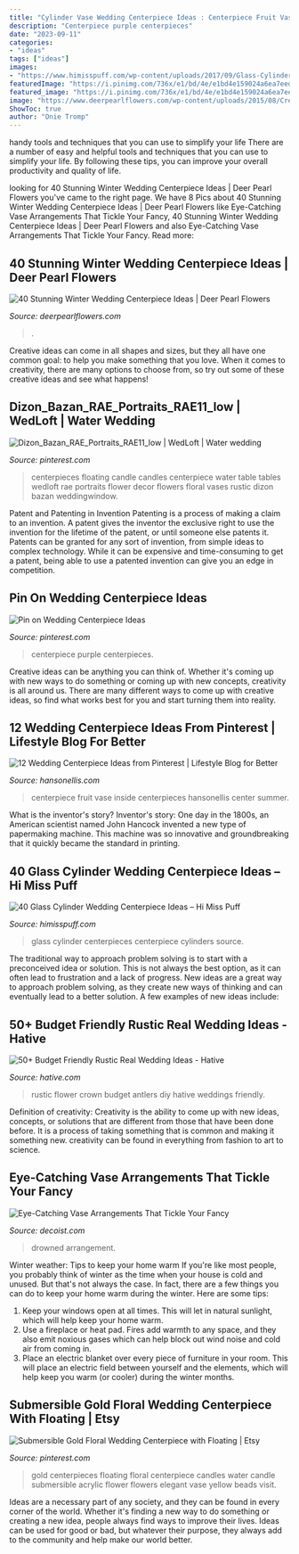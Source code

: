 ```yaml
---
title: "Cylinder Vase Wedding Centerpiece Ideas : Centerpiece Fruit Vase Inside Centerpieces Hansonellis Center Summer"
description: "Centerpiece purple centerpieces"
date: "2023-09-11"
categories:
- "ideas"
tags: ["ideas"]
images:
- "https://www.himisspuff.com/wp-content/uploads/2017/09/Glass-Cylinders-Wedding-Centerpieces-18.jpg"
featuredImage: "https://i.pinimg.com/736x/e1/bd/4e/e1bd4e159024a6ea7eed2d98ecc8c0e9.jpg"
featured_image: "https://i.pinimg.com/736x/e1/bd/4e/e1bd4e159024a6ea7eed2d98ecc8c0e9.jpg"
image: "https://www.deerpearlflowers.com/wp-content/uploads/2015/08/Creative-Winter-Wedding-Ideas.jpg"
ShowToc: true
author: "Onie Tromp"
---
```



handy tools and techniques that you can use to simplify your life
There are a number of easy and helpful tools and techniques that you can use to simplify your life. By following these tips, you can improve your overall productivity and quality of life.

	

		
looking for 40 Stunning Winter Wedding Centerpiece Ideas | Deer Pearl Flowers you've came to the right page. We have 8 Pics about 40 Stunning Winter Wedding Centerpiece Ideas | Deer Pearl Flowers like Eye-Catching Vase Arrangements That Tickle Your Fancy, 40 Stunning Winter Wedding Centerpiece Ideas | Deer Pearl Flowers and also Eye-Catching Vase Arrangements That Tickle Your Fancy. Read more:
		
    
## 40 Stunning Winter Wedding Centerpiece Ideas | Deer Pearl Flowers

<img loading=lazy src="https://www.deerpearlflowers.com/wp-content/uploads/2015/08/Creative-Winter-Wedding-Ideas.jpg" onerror="this.onerror=null;this.src='https://tse3.mm.bing.net/th?id=OIP.OgNCox7DlvJFJRJxz1Gt7gHaJ6&amp;pid=15.1';" alt="40 Stunning Winter Wedding Centerpiece Ideas | Deer Pearl Flowers">

_Source: deerpearlflowers.com_

>. 

	

Creative ideas can come in all shapes and sizes, but they all have one common goal: to help you make something that you love. When it comes to creativity, there are many options to choose from, so try out some of these creative ideas and see what happens!

    
## Dizon_Bazan_RAE_Portraits_RAE11_low | WedLoft | Water Wedding

<img loading=lazy src="https://i.pinimg.com/736x/fd/0f/c7/fd0fc72f8be409180ff48dfb73463965--floating-candle-centerpieces-centerpieces-for-tables.jpg" onerror="this.onerror=null;this.src='https://tse1.mm.bing.net/th?id=OIP.FLj3LQeIBmVICCd1Ek7fqQHaLI&amp;pid=15.1';" alt="Dizon_Bazan_RAE_Portraits_RAE11_low | WedLoft | Water wedding">

_Source: pinterest.com_

>centerpieces floating candle candles centerpiece water table tables wedloft rae portraits flower decor flowers floral vases rustic dizon bazan weddingwindow. 

	

Patent and Patenting in Invention
Patenting is a process of making a claim to an invention. A patent gives the inventor the exclusive right to use the invention for the lifetime of the patent, or until someone else patents it. Patents can be granted for any sort of invention, from simple ideas to complex technology. While it can be expensive and time-consuming to get a patent, being able to use a patented invention can give you an edge in competition.

    
## Pin On Wedding Centerpiece Ideas

<img loading=lazy src="https://i.pinimg.com/736x/c7/d2/3d/c7d23d7ac51101153c090b5363a3bb2c--purple-wedding-centerpieces-purple-centerpiece-ideas.jpg" onerror="this.onerror=null;this.src='https://tse1.mm.bing.net/th?id=OIP.bh-LKqGPxQnr6GJdV6GYMgHaLH&amp;pid=15.1';" alt="Pin on Wedding Centerpiece Ideas">

_Source: pinterest.com_

>centerpiece purple centerpieces. 

	

Creative ideas can be anything you can think of. Whether it's coming up with new ways to do something or coming up with new concepts, creativity is all around us. There are many different ways to come up with creative ideas, so find what works best for you and start turning them into reality.

    
## 12 Wedding Centerpiece Ideas From Pinterest | Lifestyle Blog For Better

<img loading=lazy src="http://www.hansonellis.com/blog/wp-content/uploads/2014/03/blog-centerpiece-fruit.jpg" onerror="this.onerror=null;this.src='https://tse2.mm.bing.net/th?id=OIP.QWjwAVfW6rXg8e5Bre0lyAAAAA&amp;pid=15.1';" alt="12 Wedding Centerpiece Ideas from Pinterest | Lifestyle Blog for Better">

_Source: hansonellis.com_

>centerpiece fruit vase inside centerpieces hansonellis center summer. 

	

What is the inventor's story?
Inventor's story: One day in the 1800s, an American scientist named John Hancock invented a new type of papermaking machine. This machine was so innovative and groundbreaking that it quickly became the standard in printing.

    
## 40 Glass Cylinder Wedding Centerpiece Ideas – Hi Miss Puff

<img loading=lazy src="https://www.himisspuff.com/wp-content/uploads/2017/09/Glass-Cylinders-Wedding-Centerpieces-18.jpg" onerror="this.onerror=null;this.src='https://tse1.mm.bing.net/th?id=OIP.naMP1lN8O40GirjfjROeeQHaMA&amp;pid=15.1';" alt="40 Glass Cylinder Wedding Centerpiece Ideas – Hi Miss Puff">

_Source: himisspuff.com_

>glass cylinder centerpieces centerpiece cylinders source. 

	

The traditional way to approach problem solving is to start with a preconceived idea or solution. This is not always the best option, as it can often lead to frustration and a lack of progress. New ideas are a great way to approach problem solving, as they create new ways of thinking and can eventually lead to a better solution. A few examples of new ideas include:

    
## 50+ Budget Friendly Rustic Real Wedding Ideas - Hative

<img loading=lazy src="https://hative.com/wp-content/uploads/2016/03/rustic-real-weddings/44-rustic-real-wedding-ideas.jpg" onerror="this.onerror=null;this.src='https://tse4.mm.bing.net/th?id=OIP.zZndR9NkewE2ExAlPMj8DQHaKD&amp;pid=15.1';" alt="50+ Budget Friendly Rustic Real Wedding Ideas - Hative">

_Source: hative.com_

>rustic flower crown budget antlers diy hative weddings friendly. 

	

Definition of creativity:
Creativity is the ability to come up with new ideas, concepts, or solutions that are different from those that have been done before. It is a process of taking something that is common and making it something new. creativity can be found in everything from fashion to art to science.

    
## Eye-Catching Vase Arrangements That Tickle Your Fancy

<img loading=lazy src="https://cdn.decoist.com/wp-content/uploads/2013/08/fancy-vase-arrangements.jpg" onerror="this.onerror=null;this.src='https://tse1.mm.bing.net/th?id=OIP.P1zk_YvUJAcYBieu05YybgHaLI&amp;pid=15.1';" alt="Eye-Catching Vase Arrangements That Tickle Your Fancy">

_Source: decoist.com_

>drowned arrangement. 

	

Winter weather: Tips to keep your home warm
If you're like most people, you probably think of winter as the time when your house is cold and unused. But that's not always the case. In fact, there are a few things you can do to keep your home warm during the winter. Here are some tips:
1) Keep your windows open at all times. This will let in natural sunlight, which will help keep your home warm.
2) Use a fireplace or heat pad. Fires add warmth to any space, and they also emit noxious gases which can help block out wind noise and cold air from coming in.
3) Place an electric blanket over every piece of furniture in your room. This will place an electric field between yourself and the elements, which will help keep you warm (or cooler) during the winter months.

    
## Submersible Gold Floral Wedding Centerpiece With Floating | Etsy

<img loading=lazy src="https://i.pinimg.com/736x/e1/bd/4e/e1bd4e159024a6ea7eed2d98ecc8c0e9.jpg" onerror="this.onerror=null;this.src='https://tse2.mm.bing.net/th?id=OIP.jG89V2GfqyT590OxGcFfKAHaLG&amp;pid=15.1';" alt="Submersible Gold Floral Wedding Centerpiece with Floating | Etsy">

_Source: pinterest.com_

>gold centerpieces floating floral centerpiece candles water candle submersible acrylic flower flowers elegant vase yellow beads visit. 

	

Ideas are a necessary part of any society, and they can be found in every corner of the world. Whether it's finding a new way to do something or creating a new idea, people always find ways to improve their lives. Ideas can be used for good or bad, but whatever their purpose, they always add to the community and help make our world better.

